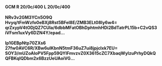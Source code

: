 #### GCM R 20/0c/400 L 20/0c/400
**NRv3v2GM3YCn5O9Q**<br/>**Hvyq/tFmWzfo0eBXj8Rst5BFel8E/ZMB3ELt08Iy6w4=**<br/>**qrZxypV4tODjQZ7CUla/6dbbMFatOBhDphtmhHDi2BdTatrPL15b+C2vQS3iVFsm1uxVy6DZN4Y/epad...**<br/><br/>
**Ip1GEBpNtp70ZXs6**<br/>**27fw0AVC6R/XBw6uIKbnN5tmF36uZ7ui8jpjcIxk7EU=**<br/>**SOY3/mUZoAloPV5Fpp59QYIFmvzvZ0X3615cZC7XbaqWylzuPrhyDQkQQFBKqIQDbm2x6BzzUeUAoiVG...**